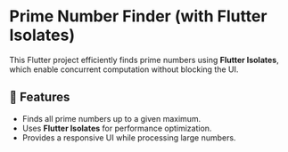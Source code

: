 # Prime Number Finder (with Flutter Isolates)

This Flutter project efficiently finds prime numbers using **Flutter Isolates**, which enable concurrent computation without blocking the UI.

## 🚀 Features
- Finds all prime numbers up to a given maximum.
- Uses **Flutter Isolates** for performance optimization.
- Provides a responsive UI while processing large numbers.




